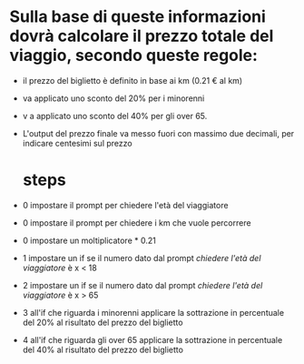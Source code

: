 # Sulla base di queste informazioni dovrà calcolare il prezzo totale del viaggio, secondo queste regole:

- il prezzo del biglietto è definito in base ai km (0.21 € al km)
- va applicato uno sconto del 20% per i minorenni
- v a applicato uno sconto del 40% per gli over 65.
- L'output del prezzo finale va messo fuori con massimo due decimali, per indicare centesimi sul
  prezzo

  # steps

- 0 impostare il prompt per chiedere l'età del viaggiatore
- 0 impostare il prompt per chiedere i km che vuole percorrere
- 0 impostare un moltiplicatore \* 0.21
- 1 impostare un if se il numero dato dal prompt _chiedere l'età del viaggiatore_ è x < 18
- 2 impostare un if se il numero dato dal prompt _chiedere l'età del viaggiatore_ è x > 65
- 3 all'if che riguarda i minorenni applicare la sottrazione in percentuale del 20% al risultato del prezzo del biglietto
- 4 all'if che riguarda gli over 65 applicare la sottrazione in percentuale del 40% al risultato del prezzo del biglietto
